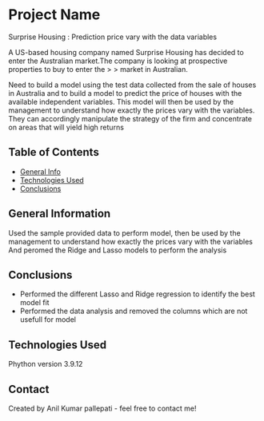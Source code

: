# Project Name
Surprise Housing : Prediction price vary with the data variables

A US-based housing company named Surprise Housing has decided to enter the Australian market.The company is looking at prospective properties to buy to enter the > > market in Australian.

Need to build a model using the test data collected from the sale of houses in Australia and to build a model to predict the price of houses with the available independent variables. This model will then be used by the management to understand how exactly the prices vary with the variables. They can accordingly manipulate the strategy of the firm and concentrate on areas that will yield high returns
> 



## Table of Contents
* [General Info](#general-information)
* [Technologies Used](#technologies-used)
* [Conclusions](#conclusions)


<!-- You can include any other section that is pertinent to your problem -->

## General Information
Used the sample provided data to perform model, then be used by the management to understand how exactly the prices vary with the variables
And peromed the Ridge and Lasso models to perform the analysis

## Conclusions
- Performed the different Lasso and Ridge regression to identify the best model fit
- Performed the data analysis and removed the columns which are not usefull for model

<!-- You don't have to answer all the questions - just the ones relevant to your project. -->


## Technologies Used
Phython version 3.9.12

<!-- As the libraries versions keep on changing, it is recommended to mention the version of library used in this project -->


## Contact
Created by Anil Kumar pallepati - feel free to contact me!


<!-- Optional -->
<!-- ## License -->
<!-- This project is open source and available under the [... License](). -->

<!-- You don't have to include all sections - just the one's relevant to your project -->
